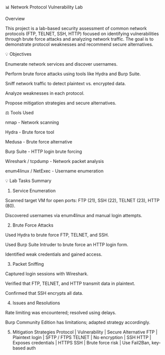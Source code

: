 📊 Network Protocol Vulnerability Lab

Overview

This project is a lab-based security assessment of common network protocols (FTP, TELNET, SSH, HTTP) focused on identifying vulnerabilities through brute force attacks and analyzing network traffic. The goal is to demonstrate protocol weaknesses and recommend secure alternatives.

💡 Objectives

Enumerate network services and discover usernames.

Perform brute force attacks using tools like Hydra and Burp Suite.

Sniff network traffic to detect plaintext vs. encrypted data.

Analyze weaknesses in each protocol.

Propose mitigation strategies and secure alternatives.

⚖️ Tools Used

nmap - Network scanning

Hydra - Brute force tool

Medusa - Brute force alternative

Burp Suite - HTTP login brute forcing

Wireshark / tcpdump - Network packet analysis

enum4linux / NetExec - Username enumeration

💡 Lab Tasks Summary

1. Service Enumeration

Scanned target VM for open ports: FTP (21), SSH (22), TELNET (23), HTTP (80).

Discovered usernames via enum4linux and manual login attempts.

2. Brute Force Attacks

Used Hydra to brute force FTP, TELNET, and SSH.

Used Burp Suite Intruder to brute force an HTTP login form.

Identified weak credentials and gained access.

3. Packet Sniffing

Captured login sessions with Wireshark.

Verified that FTP, TELNET, and HTTP transmit data in plaintext.

Confirmed that SSH encrypts all data.

4. Issues and Resolutions

Rate limiting was encountered; resolved using delays.

Burp Community Edition has limitations; adapted strategy accordingly.

5. Mitigation Strategies
Protocol | Vulnerability       | Secure Alternative
FTP      | Plaintext login     | SFTP / FTPS
TELNET   | No encryption       | SSH
HTTP     | Exposes credentials | HTTPS
SSH      | Brute force risk    | Use Fail2Ban, key-based auth
